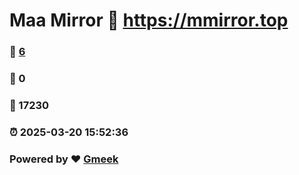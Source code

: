 # Maa Mirror :link: https://mmirror.top 
### :page_facing_up: [6](https://mmirror.top/tag.html) 
### :speech_balloon: 0 
### :hibiscus: 17230 
### :alarm_clock: 2025-03-20 15:52:36 
### Powered by :heart: [Gmeek](https://github.com/Meekdai/Gmeek)

